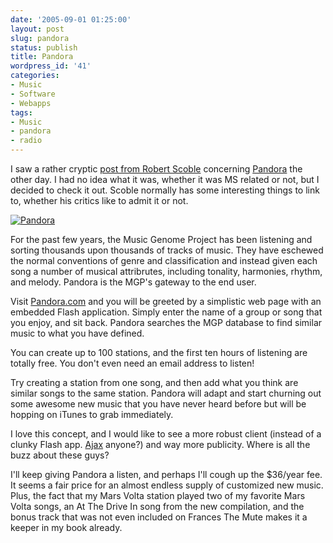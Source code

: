 ```yaml
---
date: '2005-09-01 01:25:00'
layout: post
slug: pandora
status: publish
title: Pandora
wordpress_id: '41'
categories:
- Music
- Software
- Webapps
tags:
- Music
- pandora
- radio
---
```


I saw a rather cryptic [post from Robert Scoble](http://radio.weblogs.com/0001011/2005/08/28.html#a10979) concerning [Pandora](http://www.pandora.com/) the other day.  I had no idea what it was, whether it was MS related or not, but I decided to check it out.  Scoble normally has some interesting things to link to, whether his critics like to admit it or not.

[![Pandora](http://static.flickr.com/21/39895786_d58f686c78.jpg)](http://pandora.com/)

For the past few years, the Music Genome Project has been listening and sorting thousands upon thousands of tracks of music.  They have eschewed the normal conventions of genre and classification and instead given each song a number of musical attribrutes, including tonality, harmonies, rhythm, and melody.  Pandora is the MGP's gateway to the end user.

Visit [Pandora.com](http://pandora.com/) and you will be greeted by a simplistic web page with an embedded Flash application.  Simply enter the name of a group or song that you enjoy, and sit back.  Pandora searches the MGP database to find similar music to what you have defined.

You can create up to 100 stations, and the first ten hours of listening are totally free.  You don't even need an email address to listen!

Try creating a station from one song, and then add what you think are similar songs to the same station.  Pandora will adapt and start churning out some awesome new music that you have never heard before but will be hopping on iTunes to grab immediately.

I love this concept, and I would like to see a more robust client (instead of a clunky Flash app.  [Ajax](http://del.icio.us/tag/ajax) anyone?) and way more publicity.  Where is all the buzz about these guys?

I'll keep giving Pandora a listen, and perhaps I'll cough up the $36/year fee.  It seems a fair price for an almost endless supply of customized new music.  Plus, the fact that my Mars Volta station played two of my favorite Mars Volta songs, an At The Drive In song from the new compilation, and the bonus track that was not even included on Frances The Mute makes it a keeper in my book already.
